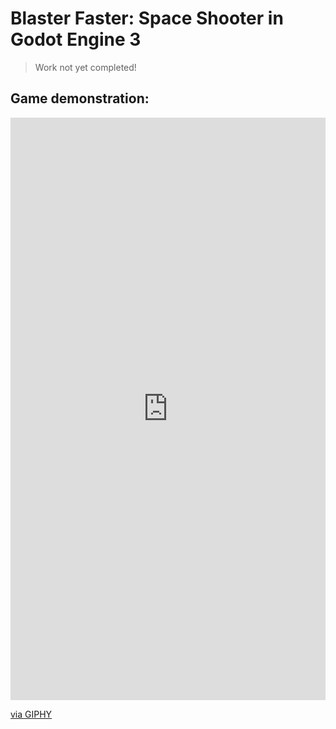 # Blaster Faster: Space Shooter in Godot Engine 3 

> Work not yet completed!

## Game demonstration:
<div style="width:100%;height:0;padding-bottom:185%;position:relative;"><iframe src="https://giphy.com/embed/ZEx0dWJ5Alfd8hoFVF" width="100%" height="100%" style="position:absolute" frameBorder="0" class="giphy-embed" allowFullScreen></iframe></div><p><a href="https://giphy.com/gifs/ZEx0dWJ5Alfd8hoFVF">via GIPHY</a></p>
